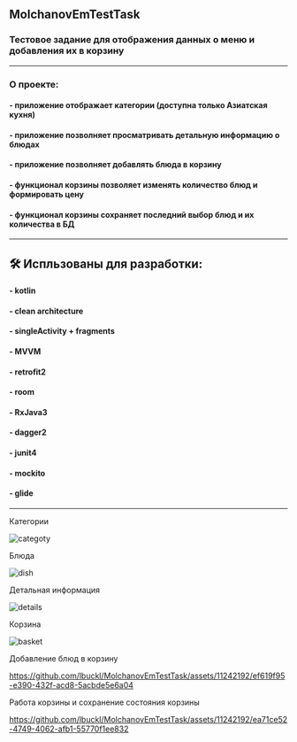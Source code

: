 ## MolchanovEmTestTask
### Тестовое задание для отображения данных о меню и добавления их в корзину
---
### О проекте:
#### - приложение отображает категории (доступна только Азиатская кухня)
#### - приложение позволняет просматривать детальную информацию о блюдах
#### - приложение позволняет добавлять блюда в корзину
#### - функционал корзины позволяет изменять количество блюд и формировать цену
#### - функционал корзины сохраняет последний выбор блюд и их количества в БД
---
## :hammer_and_wrench: Испльзованы для разработки:
#### - kotlin
#### - clean architecture
#### - singleActivity + fragments
#### - MVVM
#### - retrofit2
#### - room
#### - RxJava3
#### - dagger2
#### - junit4
#### - mockito
#### - glide
---
Категории

![categoty](https://github.com/lbuckl/MolchanovEmTestTask/assets/11242192/9be5c413-bc3f-4c7e-9f87-8adfcb352098)

Блюда

![dish](https://github.com/lbuckl/MolchanovEmTestTask/assets/11242192/362edbbe-022b-4adc-9158-10e45c84eaaf)

Детальная информация

![details](https://github.com/lbuckl/MolchanovEmTestTask/assets/11242192/85a1bfc1-89eb-4386-adbe-6821ffb879a8)

Корзина

![basket](https://github.com/lbuckl/MolchanovEmTestTask/assets/11242192/d7829b63-45e5-4586-a1c7-fd55fe7df2f1)


Добавление блюд в корзину



https://github.com/lbuckl/MolchanovEmTestTask/assets/11242192/ef619f95-e390-432f-acd8-5acbde5e6a04



Работа корзины и сохранение состояния корзины




https://github.com/lbuckl/MolchanovEmTestTask/assets/11242192/ea71ce52-4749-4062-afb1-55770f1ee832


